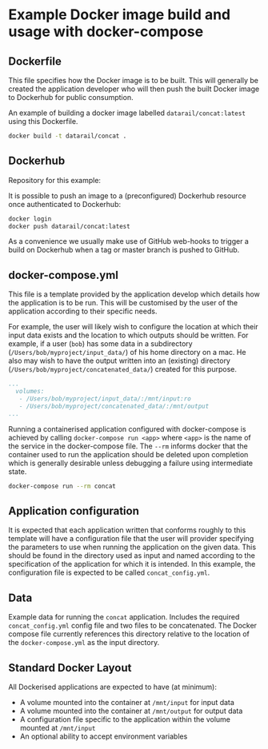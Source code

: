 # Example Docker image build and usage with docker-compose

## Dockerfile

This file specifies how the Docker image is to be built. This will generally be
created the application developer who will then push the built Docker image to
Dockerhub for public consumption.

An example of building a docker image labelled `datarail/concat:latest` using
this Dockerfile.

```bash
docker build -t datarail/concat .
```

## Dockerhub

Repository for this example:

It is possible to push an image to a (preconfigured) Dockerhub resource once
authenticated to Dockerhub:

```bash
docker login
docker push datarail/concat:latest
```

As a convenience we usually make use of GitHub web-hooks to trigger a build on
Dockerhub when a tag or master branch is pushed to GitHub.

## docker-compose.yml

This file is a template provided by the application develop which details how
the application is to be run. This will be customised by the user of the
application according to their specific needs.

For example, the user will likely wish to configure the location at which their
input data exists and the location to which outputs should be written. For
example, if a user (`bob`) has some data in a subdirectory
(`/Users/bob/myproject/input_data/`) of his home directory on a mac. He also may
wish to have the output written into an (existing) directory
(`/Users/bob/myproject/concatenated_data/`) created for this purpose.

```yaml
...
  volumes:
   - /Users/bob/myproject/input_data/:/mnt/input:ro
   - /Users/bob/myproject/concatenated_data/:/mnt/output
...
```

Running a containerised application configured with docker-compose is achieved
by calling `docker-compose run <app>` where `<app>` is the name of the service
in the docker-compose file. The `--rm` informs docker that the container used to
run the application should be deleted upon completion which is generally
desirable unless debugging a failure using intermediate state.

```bash
docker-compose run --rm concat
```

## Application configuration

It is expected that each application written that conforms roughly to this
template will have a configuration file that the user will provider specifying
the parameters to use when running the application on the given data. This
should be found in the directory used as input and named according to the
specification of the application for which it is intended. In this example, the
configuration file is expected to be called `concat_config.yml`.

## Data

Example data for running the `concat` application. Includes the required
`concat_config.yml` config file and two files to be concatenated. The Docker
compose file currently references this directory relative to the location of the
`docker-compose.yml` as the input directory.

## Standard Docker Layout

All Dockerised applications are expected to have (at minimum):

 - A volume mounted into the container at `/mnt/input` for input data
 - A volume mounted into the container at `/mnt/output` for output data
 - A configuration file specific to the application within the volume mounted at
  `/mnt/input`
 - An optional ability to accept environment variables
